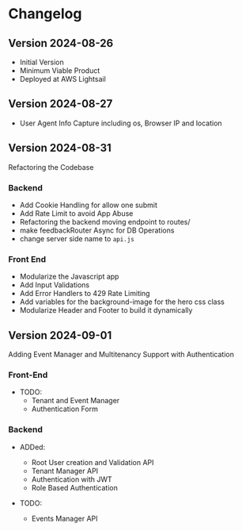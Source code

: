 # Changelog

## Version 2024-08-26

- Initial Version
- Minimum Viable Product
- Deployed at AWS Lightsail

## Version 2024-08-27

- User Agent Info Capture including os, Browser IP and location

## Version 2024-08-31

Refactoring the Codebase

### Backend

- Add Cookie Handling for allow one submit
- Add Rate Limit to avoid App Abuse
- Refactoring the backend moving endpoint to routes/
- make feedbackRouter Async for DB Operations
- change server side name to `api.js`

### Front End

- Modularize the Javascript app
- Add Input Validations
- Add Error Handlers to 429 Rate Limiting
- Add variables for the background-image for the hero css class
- Modularize Header and Footer to build it dynamically

## Version 2024-09-01

Adding Event Manager and Multitenancy Support with Authentication

### Front-End

- TODO:
  - Tenant and Event Manager
  - Authentication Form

### Backend

- ADDed:

  - Root User creation and Validation API
  - Tenant Manager API
  - Authentication with JWT
  - Role Based Authentication

- TODO:
  - Events Manager API
